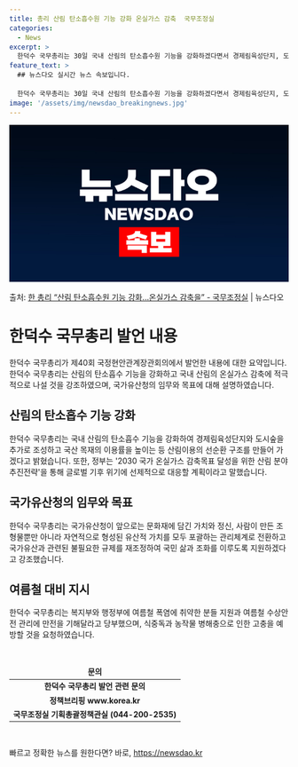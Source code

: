```yaml
---
title: 총리 산림 탄소흡수원 기능 강화 온실가스 감축  국무조정실
categories:
  - News
excerpt: >
  한덕수 국무총리는 30일 국내 산림의 탄소흡수원 기능을 강화하겠다면서 경제림육성단지, 도시숲을 추가로 조성하…
feature_text: >
  ## 뉴스다오 실시간 뉴스 속보입니다.

  한덕수 국무총리는 30일 국내 산림의 탄소흡수원 기능을 강화하겠다면서 경제림육성단지, 도시숲을 추가로 조성하…
image: '/assets/img/newsdao_breakingnews.jpg'
---
```


![뉴스다오 속보](/assets/img/newsdao_breakingnews.jpg)

<p>출처: <a href="https://newsdao.kr/3969" rel="dofollow">한 총리 “산림 탄소흡수원 기능 강화…온실가스 감축을”  - 국무조정실</a> | 뉴스다오</p>

<h1>한덕수 국무총리 발언 내용</h1>
<p data-ke-size="size16">한덕수 국무총리가 제40회 국정현안관계장관회의에서 발언한 내용에 대한 요약입니다. 한덕수 국무총리는 산림의 탄소흡수 기능을 강화하고 국내 산림의 온실가스 감축에 적극적으로 나설 것을 강조하였으며, 국가유산청의 임무와 목표에 대해 설명하였습니다.</p>

<h2 data-ke-size="size26">산림의 탄소흡수 기능 강화</h2>
<p data-ke-size="size16">한덕수 국무총리는 국내 산림의 탄소흡수 기능을 강화하여 경제림육성단지와 도시숲을 추가로 조성하고 국산 목재의 이용률을 높이는 등 산림이용의 선순환 구조를 만들어 가겠다고 밝혔습니다. 또한, 정부는 '2030 국가 온실가스 감축목표 달성을 위한 산림 분야 추진전략'을 통해 글로벌 기후 위기에 선제적으로 대응할 계획이라고 말했습니다.</p>

<h2 data-ke-size="size26">국가유산청의 임무와 목표</h2>
<p data-ke-size="size16">한덕수 국무총리는 국가유산청이 앞으로는 문화재에 담긴 가치와 정신, 사람이 만든 조형물뿐만 아니라 자연적으로 형성된 유산적 가치를 모두 포괄하는 관리체계로 전환하고 국가유산과 관련된 불필요한 규제를 재조정하여 국민 삶과 조화를 이루도록 지원하겠다고 강조했습니다.</p>

<h2 data-ke-size="size26">여름철 대비 지시</h2>
<p data-ke-size="size16">한덕수 국무총리는 복지부와 행정부에 여름철 폭염에 취약한 분들 지원과 여름철 수상안전 관리에 만전을 기해달라고 당부했으며, 식중독과 농작물 병해충으로 인한 고충을 예방할 것을 요청하였습니다.</p>

<p data-ke-size="size16">&nbsp;</p>

<table>
	<thead>
		<tr>
			<td style="text-align: center; height: 17px;"><b>문의</b></td>
		</tr>
	</thead>
	<tbody>
		<tr>
			<td style="text-align: center; height: 17px;"><b>한덕수 국무총리 발언 관련 문의</b></td>
		</tr>
		<tr>
			<td style="text-align: center; height: 17px;"><b>정책브리핑 www.korea.kr</b></td>
		</tr>
		<tr>
			<td style="text-align: center; height: 17px;"><b>국무조정실 기획총괄정책관실 (044-200-2535)</b></td>
		</tr>
	</tbody>
</table>

<p data-ke-size="size16">&nbsp;</p> 

빠르고 정확한 뉴스를 원한다면? 바로, <a href="https://newsdao.kr" rel="dofollow">https://newsdao.kr</a>


